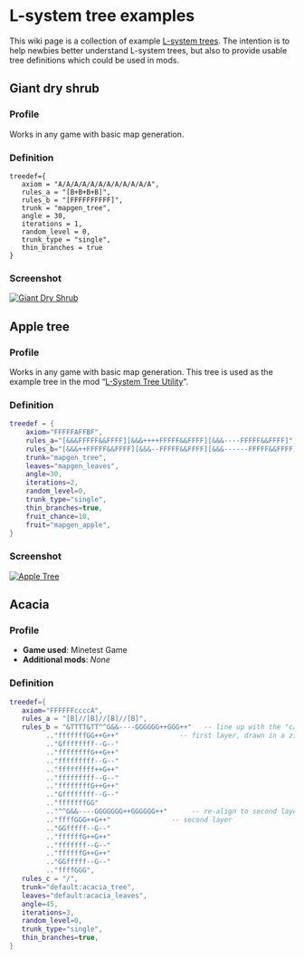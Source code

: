 # L-system tree examples
This wiki page is a collection of example [L-system trees](/Introduction_to_L-system_trees "Introduction to L-system trees"). The intention is to help newbies better understand L-system trees, but also to provide usable tree definitions which could be used in mods.

Giant dry shrub
---------------

### Profile

Works in any game with basic map generation.

### Definition

```
treedef={
   axiom = "A/A/A/A/A/A/A/A/A/A/A/A",
   rules_a = "[B+B+B+B]",
   rules_b = "[FFFFFFFFFF]",
   trunk = "mapgen_tree",
   angle = 30,
   iterations = 1,
   random_level = 0,
   trunk_type = "single",
   thin_branches = true
}

```


### Screenshot

[![Giant Dry Shrub](/images/Giant_Dry_Shrub.webp)](/images/Giant_Dry_Shrub.webp)

Apple tree
----------

### Profile

Works in any game with basic map generation. This tree is used as the example tree in the mod “[L-System Tree Utility](https://forum.lunati.net/viewtopic.php?f=11&t=9458)”.

### Definition

```lua
treedef = {
	axiom="FFFFFAFFBF",
	rules_a="[&&&FFFFF&&FFFF][&&&++++FFFFF&&FFFF][&&&----FFFFF&&FFFF]",
	rules_b="[&&&++FFFFF&&FFFF][&&&--FFFFF&&FFFF][&&&------FFFFF&&FFFF]",
	trunk="mapgen_tree",
	leaves="mapgen_leaves",
	angle=30,
	iterations=2,
	random_level=0,
	trunk_type="single",
	thin_branches=true,
	fruit_chance=10,
	fruit="mapgen_apple",
}

```


### Screenshot

[![Apple Tree](/images/Apple_Tree.webp)](/images/Apple_Tree.webp)

Acacia
------

### Profile

* **Game used**: Minetest Game
* **Additional mods**: _None_

### Definition

```lua
treedef={
   axiom="FFFFFFccccA",
   rules_a = "[B]//[B]//[B]//[B]",
   rules_b = "&TTTT&TT^^G&&----GGGGGG++GGG++"   -- line up with the "canvas" edge
         .."fffffffGG++G++"               -- first layer, drawn in a zig-zag raster pattern
         .."Gffffffff--G--"
         .."ffffffffG++G++"
         .."fffffffff--G--"
         .."fffffffff++G++"
         .."fffffffff--G--"
         .."ffffffffG++G++"
         .."Gffffffff--G--"
         .."fffffffGG"
         .."^^G&&----GGGGGGG++GGGGGG++"      -- re-align to second layer canvas edge
         .."ffffGGG++G++"               -- second layer
         .."GGfffff--G--"
         .."ffffffG++G++"
         .."fffffff--G--"
         .."ffffffG++G++"
         .."GGfffff--G--"
         .."ffffGGG",
   rules_c = "/",
   trunk="default:acacia_tree",
   leaves="default:acacia_leaves",
   angle=45,
   iterations=3,
   random_level=0,
   trunk_type="single",
   thin_branches=true,
}

```
